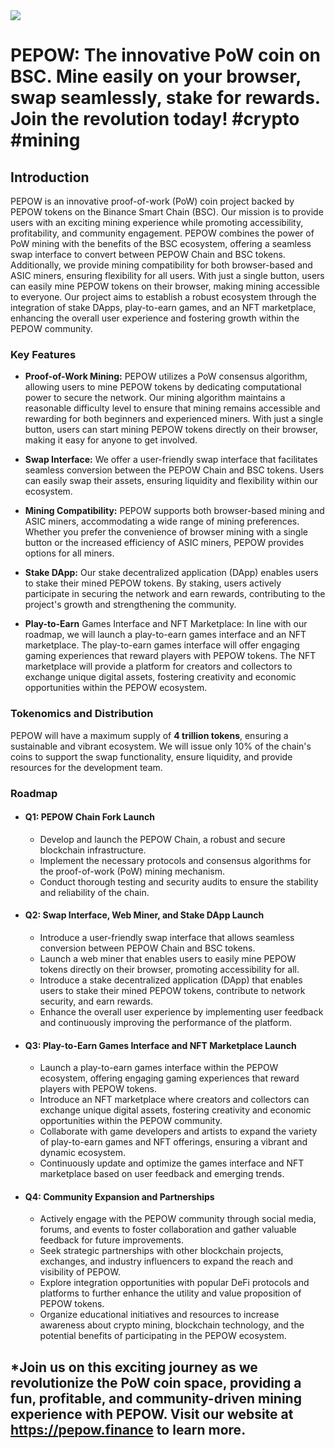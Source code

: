 <img src="https://pepow.finance//og-image.png"/>

# PEPOW: The innovative PoW coin on BSC. Mine easily on your browser, swap seamlessly, stake for rewards. Join the revolution today! #crypto #mining

## Introduction

PEPOW is an innovative proof-of-work (PoW) coin project backed by PEPOW tokens on the Binance Smart Chain (BSC). Our mission is to provide users with an exciting mining experience while promoting accessibility, profitability, and community engagement. PEPOW combines the power of PoW mining with the benefits of the BSC ecosystem, offering a seamless swap interface to convert between PEPOW Chain and BSC tokens. Additionally, we provide mining compatibility for both browser-based and ASIC miners, ensuring flexibility for all users. With just a single button, users can easily mine PEPOW tokens on their browser, making mining accessible to everyone. Our project aims to establish a robust ecosystem through the integration of stake DApps, play-to-earn games, and an NFT marketplace, enhancing the overall user experience and fostering growth within the PEPOW community.

### Key Features

- **Proof-of-Work Mining:**
PEPOW utilizes a PoW consensus algorithm, allowing users to mine PEPOW tokens by dedicating computational power to secure the network. Our mining algorithm maintains a reasonable difficulty level to ensure that mining remains accessible and rewarding for both beginners and experienced miners. With just a single button, users can start mining PEPOW tokens directly on their browser, making it easy for anyone to get involved.

- **Swap Interface:** We offer a user-friendly swap interface that facilitates seamless conversion between the PEPOW Chain and BSC tokens. Users can easily swap their assets, ensuring liquidity and flexibility within our ecosystem.

- **Mining Compatibility:** PEPOW supports both browser-based mining and ASIC miners, accommodating a wide range of mining preferences. Whether you prefer the convenience of browser mining with a single button or the increased efficiency of ASIC miners, PEPOW provides options for all miners.

- **Stake DApp:** Our stake decentralized application (DApp) enables users to stake their mined PEPOW tokens. By staking, users actively participate in securing the network and earn rewards, contributing to the project's growth and strengthening the community.

- **Play-to-Earn** Games Interface and NFT Marketplace: In line with our roadmap, we will launch a play-to-earn games interface and an NFT marketplace. The play-to-earn games interface will offer engaging gaming experiences that reward players with PEPOW tokens. The NFT marketplace will provide a platform for creators and collectors to exchange unique digital assets, fostering creativity and economic opportunities within the PEPOW ecosystem.

### Tokenomics and Distribution

PEPOW will have a maximum supply of **4 trillion tokens**, ensuring a sustainable and vibrant ecosystem. We will issue only 10% of the chain's coins to support the swap functionality, ensure liquidity, and provide resources for the development team.

### Roadmap

* #### Q1: PEPOW Chain Fork Launch
  * Develop and launch the PEPOW Chain, a robust and secure blockchain infrastructure.
  * Implement the necessary protocols and consensus algorithms for the proof-of-work (PoW) mining mechanism.
  * Conduct thorough testing and security audits to ensure the stability and reliability of the chain.

* #### Q2: Swap Interface, Web Miner, and Stake DApp Launch
  * Introduce a user-friendly swap interface that allows seamless conversion between PEPOW Chain and BSC tokens.
  * Launch a web miner that enables users to easily mine PEPOW tokens directly on their browser, promoting accessibility for all.
  * Introduce a stake decentralized application (DApp) that enables users to stake their mined PEPOW tokens, contribute to network security, and earn rewards.
  * Enhance the overall user experience by implementing user feedback and continuously improving the performance of the platform.

* #### Q3: Play-to-Earn Games Interface and NFT Marketplace Launch
  * Launch a play-to-earn games interface within the PEPOW ecosystem, offering engaging gaming experiences that reward players with PEPOW tokens.
  * Introduce an NFT marketplace where creators and collectors can exchange unique digital assets, fostering creativity and economic opportunities within the PEPOW community.
  * Collaborate with game developers and artists to expand the variety of play-to-earn games and NFT offerings, ensuring a vibrant and dynamic ecosystem.
  * Continuously update and optimize the games interface and NFT marketplace based on user feedback and emerging trends.

* #### Q4: Community Expansion and Partnerships
  * Actively engage with the PEPOW community through social media, forums, and events to foster collaboration and gather valuable feedback for future improvements.
  * Seek strategic partnerships with other blockchain projects, exchanges, and industry influencers to expand the reach and visibility of PEPOW.
  * Explore integration opportunities with popular DeFi protocols and platforms to further enhance the utility and value proposition of PEPOW tokens.
  * Organize educational initiatives and resources to increase awareness about crypto mining, blockchain technology, and the potential benefits of participating in the PEPOW ecosystem.



*Join us on this exciting journey as we revolutionize the PoW coin space, providing a fun, profitable, and community-driven mining experience with PEPOW. Visit our website at https://pepow.finance to learn more.
---

